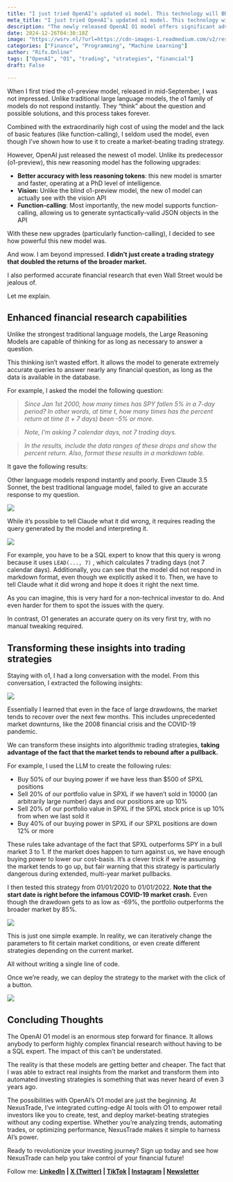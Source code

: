 ```yaml
---
title: "I just tried OpenAI’s updated o1 model. This technology will BREAK Wall Street"
meta_title: "I just tried OpenAI’s updated o1 model. This technology will BREAK Wall Street"
description: "The newly released OpenAI O1 model offers significant advancements over its predecessor, enabling enhanced financial research and the generation of effective trading strategies. With improved accuracy, function-calling capabilities, and the ability to process complex queries, it allows users to derive insights and automate trading without technical expertise. The models performance in creating market-beating strategies demonstrates its potential to transform retail investing, making sophisticated financial analysis accessible to a broader audience."
date: 2024-12-26T04:30:18Z
image: "https://wsrv.nl/?url=https://cdn-images-1.readmedium.com/v2/resize:fit:800/0*g3hVkAu_l6Lv9BeY.png"
categories: ["Finance", "Programming", "Machine Learning"]
author: "Rifx.Online"
tags: ["OpenAI", "O1", "trading", "strategies", "financial"]
draft: False

---
```





When I first tried the o1\-preview model, released in mid\-September, I was not impressed. Unlike traditional large language models, the o1 family of models do not respond instantly. They “think” about the question and possible solutions, and this process takes forever.

Combined with the extraordinarily high cost of using the model and the lack of basic features (like function\-calling), I seldom used the model, even though I’ve shown how to use it to create a market\-beating trading strategy.

However, OpenAI just released the newest o1 model. Unlike its predecessor (o1\-preview), this new reasoning model has the following upgrades:

* **Better accuracy with less reasoning tokens**: this new model is smarter and faster, operating at a PhD level of intelligence.
* **Vision:** Unlike the blind o1\-preview model, the new o1 model can actually see with the vision API
* **Function\-calling**: Most importantly, the new model supports function\-calling, allowing us to generate syntactically\-valid JSON objects in the API

With these new upgrades (particularly function\-calling), I decided to see how powerful this new model was.

And wow. I am beyond impressed. **I didn’t just create a trading strategy that doubled the returns of the broader market.**

I also performed accurate financial research that even Wall Street would be jealous of.

Let me explain.


## Enhanced financial research capabilities

Unlike the strongest traditional language models, the Large Reasoning Models are capable of thinking for as long as necessary to answer a question.

This thinking isn’t wasted effort. It allows the model to generate extremely accurate queries to answer nearly any financial question, as long as the data is available in the database.

For example, I asked the model the following question:


> *Since Jan 1st 2000, how many times has SPY fallen 5% in a 7\-day period? In other words, at time t, how many times has the percent return at time (t \+ 7 days) been \-5% or more.*


> *Note, I’m asking 7 calendar days, not 7 trading days.*


> *In the results, include the data ranges of these drops and show the percent return. Also, format these results in a markdown table.*

It gave the following results:



Other language models respond instantly and poorly. Even Claude 3\.5 Sonnet, the best traditional language model, failed to give an accurate response to my question.

![](https://wsrv.nl/?url=https://cdn-images-1.readmedium.com/v2/resize:fit:800/1*63jufC1DLGBo4FLQqY1nNQ.png)

While it’s possible to tell Claude what it did wrong, it requires reading the query generated by the model and interpreting it.

![](https://wsrv.nl/?url=https://cdn-images-1.readmedium.com/v2/resize:fit:800/1*DgJ_-tsOEBqqbM8VKJvFZw.png)

For example, you have to be a SQL expert to know that this query is wrong because it uses `LEAD(..., 7)` , which calculates 7 trading days (not 7 calendar days). Additionally, you can see that the model did not respond in markdown format, even though we explicitly asked it to. Then, we have to tell Claude what it did wrong and hope it does it right the next time.

As you can imagine, this is very hard for a non\-technical investor to do. And even harder for them to spot the issues with the query.

In contrast, O1 generates an accurate query on its very first try, with no manual tweaking required.


## Transforming these insights into trading strategies

Staying with o1, I had a long conversation with the model. From this conversation, I extracted the following insights:

![](https://wsrv.nl/?url=https://cdn-images-1.readmedium.com/v2/resize:fit:800/1*Rpc4BXiGzPo9EFGtQqPbkg.png)

Essentially I learned that even in the face of large drawdowns, the market tends to recover over the next few months. This includes unprecedented market downturns, like the 2008 financial crisis and the COVID\-19 pandemic.

We can transform these insights into algorithmic trading strategies, **taking advantage of the fact that the market tends to rebound after a pullback.**

For example, I used the LLM to create the following rules:

* Buy 50% of our buying power if we have less than $500 of SPXL positions
* Sell 20% of our portfolio value in SPXL if we haven’t sold in 10000 (an arbitrarily large number) days and our positions are up 10%
* Sell 20% of our portfolio value in SPXL if the SPXL stock price is up 10% from when we last sold it
* Buy 40% of our buying power in SPXL if our SPXL positions are down 12% or more

These rules take advantage of the fact that SPXL outperforms SPY in a bull market 3 to 1\. If the market does happen to turn against us, we have enough buying power to lower our cost\-basis. It’s a clever trick if we’re assuming the market tends to go up, but fair warning that this strategy is particularly dangerous during extended, multi\-year market pullbacks.

I then tested this strategy from 01/01/2020 to 01/01/2022\. **Note that the start date is right before the infamous COVID\-19 market crash.** Even though the drawdown gets to as low as \-69%, the portfolio outperforms the broader market by 85%.

![](https://wsrv.nl/?url=https://cdn-images-1.readmedium.com/v2/resize:fit:800/1*2fTO9zQ2e1QkwrtyihMNTA.png)

This is just one simple example. In reality, we can iteratively change the parameters to fit certain market conditions, or even create different strategies depending on the current market.

All without writing a single line of code.

Once we’re ready, we can deploy the strategy to the market with the click of a button.

![](https://wsrv.nl/?url=https://cdn-images-1.readmedium.com/v2/resize:fit:800/0*Wr7QxHAVUCSOhOK8.png)


## Concluding Thoughts

The OpenAI O1 model is an enormous step forward for finance. It allows anybody to perform highly complex financial research without having to be a SQL expert. The impact of this can’t be understated.

The reality is that these models are getting better and cheaper. The fact that I was able to extract real insights from the market and transform them into automated investing strategies is something that was never heard of even 3 years ago.

The possibilities with OpenAI’s O1 model are just the beginning. At NexusTrade, I’ve integrated cutting\-edge AI tools with O1 to empower retail investors like you to create, test, and deploy market\-beating strategies without any coding expertise. Whether you’re analyzing trends, automating trades, or optimizing performance, NexusTrade makes it simple to harness AI’s power.

Ready to revolutionize your investing journey? Sign up today and see how NexusTrade can help you take control of your financial future!

Follow me: [**LinkedIn**](https://www.linkedin.com/in/austin-starks/) **\| [X (Twitter)](https://x.com/nexustrade_) \| [TikTok](https://www.tiktok.com/@starkstechnology) \| [Instagram](https://www.instagram.com/starkstechnology/) \| [Newsletter](https://nexustrade.io/blog)**


